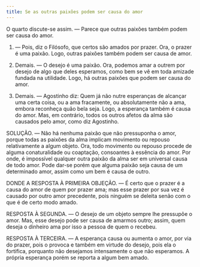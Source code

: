 ```yaml
---
title: Se as outras paixões podem ser causa do amor
---
```


O quarto discute-se assim. ― Parece que outras paixões também podem ser causa do amor.  

1. ― Pois, diz o Filósofo, que certos são amados por prazer. Ora, o prazer é uma paixão. Logo, outras paixões também podem ser causa de amor.  

2. Demais. ― O desejo é uma paixão. Ora, podemos amar a outrem por desejo de algo que deles esperamos, como bem se vê em toda amizade fundada na utilidade. Logo, há outras paixões que podem ser causa do amor.  

3. Demais. ― Agostinho diz: Quem já não nutre esperanças de alcançar uma certa coisa, ou a ama fracamente, ou absolutamente não a ama, embora reconheça quão bela seja. Logo, a esperança também é causa do amor.  Mas, em contrário, todos os outros afetos da alma são causados pelo amor, como diz Agostinho.  

SOLUÇÃO. ― Não há nenhuma paixão que não pressuponha o amor, porque todas as paixões da alma implicam movimento ou repouso relativamente a algum objeto. Ora, todo movimento ou repouso procede de alguma conaturalidade ou coaptação, consoantes à essência do amor. Por onde, é impossível qualquer outra paixão da alma ser em universal causa de todo amor. Pode dar-se porém que alguma paixão seja causa de um determinado amor, assim como um bem é causa de outro.  

DONDE A RESPOSTA À PRIMEIRA OBJEÇÃO. ― É certo que o prazer é a causa do amor de quem por prazer ama; mas esse prazer por sua vez é causado por outro amor precedente, pois ninguém se deleita senão com o que é de certo modo amado.  

RESPOSTA À SEGUNDA. ― O desejo de um objeto sempre lhe pressupõe o amor. Mas, esse desejo pode ser causa de amarmos outro; assim, quem deseja o dinheiro ama por isso a pessoa de quem o recebeu.  

RESPOSTA À TERCEIRA. ― A esperança causa ou aumenta o amor, por via do prazer, pois o provoca e também em virtude do desejo, pois ela o fortifica, porquanto não desejamos intensamente o que não esperamos. A própria esperança porém se reporta a algum bem amado.